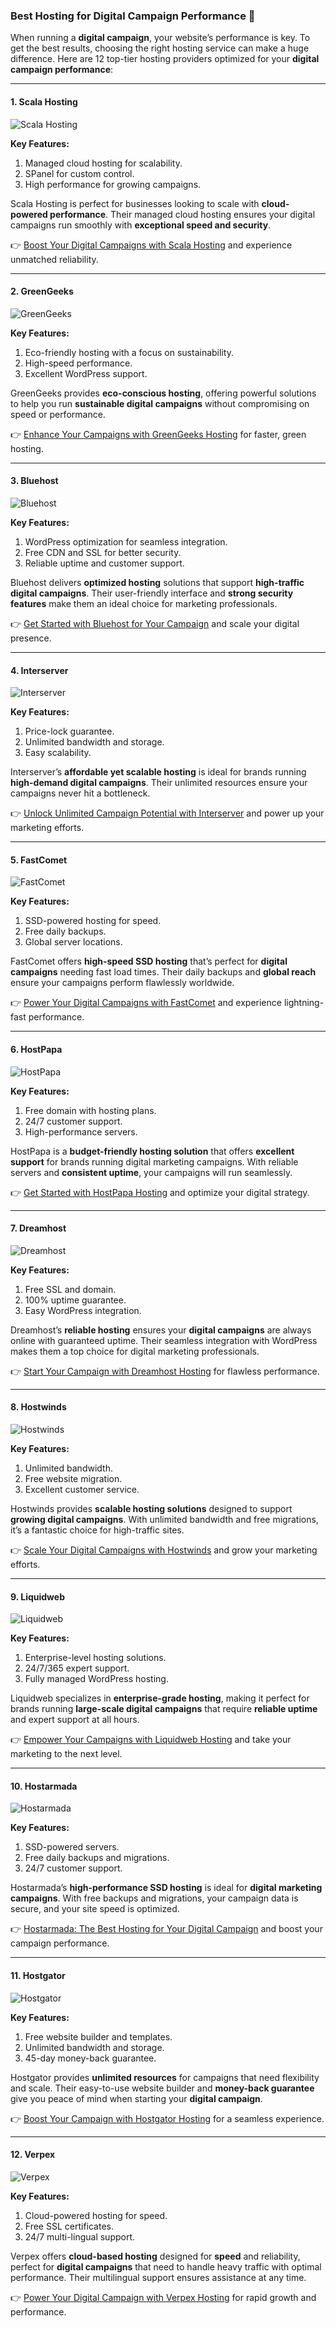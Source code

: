 ### Best Hosting for Digital Campaign Performance 🚀

When running a **digital campaign**, your website’s performance is key. To get the best results, choosing the right hosting service can make a huge difference. Here are 12 top-tier hosting providers optimized for your **digital campaign performance**:

---

#### 1. Scala Hosting 
![Scala Hosting](https://i.imgur.com/uJ5JIK3.png "Scala Web Hosting")

**Key Features:**
1. Managed cloud hosting for scalability.
2. SPanel for custom control.
3. High performance for growing campaigns.

Scala Hosting is perfect for businesses looking to scale with **cloud-powered performance**. Their managed cloud hosting ensures your digital campaigns run smoothly with **exceptional speed and security**.

👉 [Boost Your Digital Campaigns with Scala Hosting](https://snipitx.com/scala-jy) and experience unmatched reliability.

---

#### 2. GreenGeeks
![GreenGeeks](https://i.imgur.com/eEwuntu.jpg "GreenGeeks Hosting")

**Key Features:**
1. Eco-friendly hosting with a focus on sustainability.
2. High-speed performance.
3. Excellent WordPress support.

GreenGeeks provides **eco-conscious hosting**, offering powerful solutions to help you run **sustainable digital campaigns** without compromising on speed or performance. 

👉 [Enhance Your Campaigns with GreenGeeks Hosting](https://snipitx.com/greengeeks-jy) for faster, green hosting.

---

#### 3. Bluehost
![Bluehost](https://i.imgur.com/PasFF9E.jpeg "Bluehost Hosting")

**Key Features:**
1. WordPress optimization for seamless integration.
2. Free CDN and SSL for better security.
3. Reliable uptime and customer support.

Bluehost delivers **optimized hosting** solutions that support **high-traffic digital campaigns**. Their user-friendly interface and **strong security features** make them an ideal choice for marketing professionals.

👉 [Get Started with Bluehost for Your Campaign](https://snipitx.com/bluehost-jy) and scale your digital presence.

---

#### 4. Interserver
![Interserver](https://i.imgur.com/OM5dOEW.jpeg "Interserver Hosting")

**Key Features:**
1. Price-lock guarantee.
2. Unlimited bandwidth and storage.
3. Easy scalability.

Interserver’s **affordable yet scalable hosting** is ideal for brands running **high-demand digital campaigns**. Their unlimited resources ensure your campaigns never hit a bottleneck.

👉 [Unlock Unlimited Campaign Potential with Interserver](https://snipitx.com/interserver-jy) and power up your marketing efforts.

---

#### 5. FastComet
![FastComet](https://i.imgur.com/7qgXuWp.png "FastComet Hosting")

**Key Features:**
1. SSD-powered hosting for speed.
2. Free daily backups.
3. Global server locations.

FastComet offers **high-speed SSD hosting** that’s perfect for **digital campaigns** needing fast load times. Their daily backups and **global reach** ensure your campaigns perform flawlessly worldwide.

👉 [Power Your Digital Campaigns with FastComet](https://snipitx.com/fastcomet-jy) and experience lightning-fast performance.

---

#### 6. HostPapa
![HostPapa](https://i.imgur.com/ouDTkvl.jpeg "HostPapa Hosting")

**Key Features:**
1. Free domain with hosting plans.
2. 24/7 customer support.
3. High-performance servers.

HostPapa is a **budget-friendly hosting solution** that offers **excellent support** for brands running digital marketing campaigns. With reliable servers and **consistent uptime**, your campaigns will run seamlessly.

👉 [Get Started with HostPapa Hosting](https://snipitx.com/hostpapa-jy) and optimize your digital strategy.

---

#### 7. Dreamhost
![Dreamhost](https://i.imgur.com/rXIg8ip.jpeg "Dreamhost Hosting")

**Key Features:**
1. Free SSL and domain.
2. 100% uptime guarantee.
3. Easy WordPress integration.

Dreamhost’s **reliable hosting** ensures your **digital campaigns** are always online with guaranteed uptime. Their seamless integration with WordPress makes them a top choice for digital marketing professionals.

👉 [Start Your Campaign with Dreamhost Hosting](https://snipitx.com/dreamhost-jy) for flawless performance.

---

#### 8. Hostwinds
![Hostwinds](https://i.imgur.com/53aSNXx.jpeg "Hostwinds Hosting")

**Key Features:**
1. Unlimited bandwidth.
2. Free website migration.
3. Excellent customer service.

Hostwinds provides **scalable hosting solutions** designed to support **growing digital campaigns**. With unlimited bandwidth and free migrations, it’s a fantastic choice for high-traffic sites.

👉 [Scale Your Digital Campaigns with Hostwinds](https://snipitx.com/hostwinds-jy) and grow your marketing efforts.

---

#### 9. Liquidweb
![Liquidweb](https://i.imgur.com/4IvT9SC.jpeg "Liquidweb Hosting")

**Key Features:**
1. Enterprise-level hosting solutions.
2. 24/7/365 expert support.
3. Fully managed WordPress hosting.

Liquidweb specializes in **enterprise-grade hosting**, making it perfect for brands running **large-scale digital campaigns** that require **reliable uptime** and expert support at all hours.

👉 [Empower Your Campaigns with Liquidweb Hosting](https://snipitx.com/liquidweb-jy) and take your marketing to the next level.

---

#### 10. Hostarmada
![Hostarmada](https://i.imgur.com/KFbdf3o.jpeg "Hostarmada Hosting")

**Key Features:**
1. SSD-powered servers.
2. Free daily backups and migrations.
3. 24/7 customer support.

Hostarmada’s **high-performance SSD hosting** is ideal for **digital marketing campaigns**. With free backups and migrations, your campaign data is secure, and your site speed is optimized.

👉 [Hostarmada: The Best Hosting for Your Digital Campaign](https://snipitx.com/hostarmada-jy) and boost your campaign performance.

---

#### 11. Hostgator
![Hostgator](https://i.imgur.com/BcVkH57.jpeg "Hostgator Hosting")

**Key Features:**
1. Free website builder and templates.
2. Unlimited bandwidth and storage.
3. 45-day money-back guarantee.

Hostgator provides **unlimited resources** for campaigns that need flexibility and scale. Their easy-to-use website builder and **money-back guarantee** give you peace of mind when starting your **digital campaign**.

👉 [Boost Your Campaign with Hostgator Hosting](https://snipitx.com/hostgator-jy) for a seamless experience.

---

#### 12. Verpex
![Verpex](https://i.imgur.com/6x5LhiS.jpeg "Verpex Hosting")

**Key Features:**
1. Cloud-powered hosting for speed.
2. Free SSL certificates.
3. 24/7 multi-lingual support.

Verpex offers **cloud-based hosting** designed for **speed** and reliability, perfect for **digital campaigns** that need to handle heavy traffic with optimal performance. Their multilingual support ensures assistance at any time.

👉 [Power Your Digital Campaign with Verpex Hosting](https://snipitx.com/verpex-jy) for rapid growth and performance.

